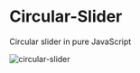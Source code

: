 # Circular-Slider
Circular slider in pure JavaScript

![circular-slider](https://user-images.githubusercontent.com/27735579/39672875-cc3db2d0-5132-11e8-8d47-7c2b44e6002a.png)
